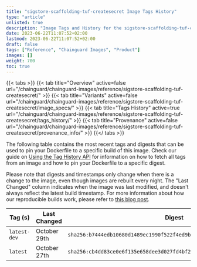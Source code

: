 ```yaml
---
title: "sigstore-scaffolding-tuf-createsecret Image Tags History"
type: "article"
unlisted: true
description: "Image Tags and History for the sigstore-scaffolding-tuf-createsecret Chainguard Image"
date: 2023-06-22T11:07:52+02:00
lastmod: 2023-06-22T11:07:52+02:00
draft: false
tags: ["Reference", "Chainguard Images", "Product"]
images: []
weight: 700
toc: true
---
```


{{< tabs >}}
{{< tab title="Overview" active=false url="/chainguard/chainguard-images/reference/sigstore-scaffolding-tuf-createsecret/" >}}
{{< tab title="Variants" active=false url="/chainguard/chainguard-images/reference/sigstore-scaffolding-tuf-createsecret/image_specs/" >}}
{{< tab title="Tags History" active=true url="/chainguard/chainguard-images/reference/sigstore-scaffolding-tuf-createsecret/tags_history/" >}}
{{< tab title="Provenance" active=false url="/chainguard/chainguard-images/reference/sigstore-scaffolding-tuf-createsecret/provenance_info/" >}}
{{</ tabs >}}

The following table contains the most recent tags and digests that can be used to pin your Dockerfile to a specific build of this image. Check our guide on [Using the Tag History API](/chainguard/chainguard-images/using-the-tag-history-api/) for information on how to fetch all tags from an image and how to pin your Dockerfile to a specific digest.

Please note that digests and timestamps only change when there is a change to the image, even though images are rebuilt every night. The "Last Changed" column indicates when the image was last modified, and doesn't always reflect the latest build timestamp. For more information about how our reproducible builds work, please refer to [this blog post](https://www.chainguard.dev/unchained/reproducing-chainguards-reproducible-image-builds).

| Tag (s)       | Last Changed | Digest                                                                    |
|---------------|--------------|---------------------------------------------------------------------------|
|  `latest-dev` | October 29th | `sha256:b7444edb10680d1489ec1990f522f4ed9bb9ba8311e943ba461455a787df7d4d` |
|  `latest`     | October 27th | `sha256:cb4dd83ce0e6f135e658dee3d027fd4bf2ed3b2fa05543b31a2dcf849ac8ef65` |

